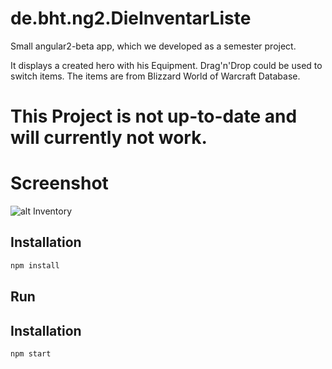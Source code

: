 # de.bht.ng2.DieInventarListe
Small angular2-beta app, which we developed as a semester project.

It displays a created hero with his Equipment. Drag'n'Drop could be used to switch items.
The items are from Blizzard World of Warcraft Database.

# This Project is not up-to-date and will currently not work.

# Screenshot
![alt Inventory](https://cloud.githubusercontent.com/assets/15361134/23707465/c573b36e-0412-11e7-974f-35777e95c1fd.PNG)


## Installation
```bash
npm install
```

## Run
## Installation
```bash
npm start
```
